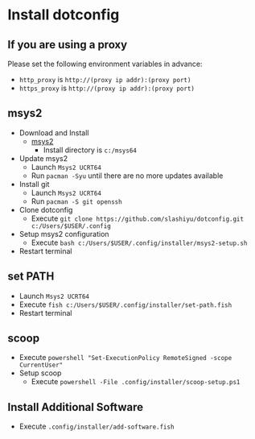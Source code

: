 # Install dotconfig

## If you are using a proxy

Please set the following environment variables in advance:

- `http_proxy` is `http://(proxy ip addr):(proxy port)`
- `https_proxy` is `http://(proxy ip addr):(proxy port)`

## msys2

- Download and Install
  - [msys2](https://www.msys2.org/)
    - Install directory is `c:/msys64`
- Update msys2
  - Launch `Msys2 UCRT64`
  - Run `pacman -Syu` until there are no more updates available
- Install git
  - Launch `Msys2 UCRT64`
  - Run `pacman -S git openssh`
- Clone dotconfig
  - Execute `git clone https://github.com/slashiyu/dotconfig.git c:/Users/$USER/.config`
- Setup msys2 configuration
  - Execute `bash c:/Users/$USER/.config/installer/msys2-setup.sh`
- Restart terminal

## set PATH

- Launch `Msys2 UCRT64`
- Execute `fish c:/Users/$USER/.config/installer/set-path.fish`
- Restart terminal

## scoop

- Execute `powershell "Set-ExecutionPolicy RemoteSigned -scope CurrentUser"`
- Setup scoop
  - Execute `powershell -File .config/installer/scoop-setup.ps1`

## Install Additional Software

- Execute `.config/installer/add-software.fish`

